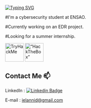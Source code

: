 [![Typing SVG](https://readme-typing-svg.herokuapp.com?font=Hack&color=%2315b0cf&lines=Hey+there!+I'm+Ily455)](https://git.io/typing-svg)

#I'm a cybersecurity student at ENSAO.

#Currently working on an EDR project.

#Looking for a summer internship.

<img src="https://tryhackme-badges.s3.amazonaws.com/ily455.png" alt="TryHackMe" height="60">  <img src="https://www.hackthebox.eu/badge/image/815746" alt= “HackTheBox” height="60">

## Contact Me 📫
LinkedIn :
[![Linkedin Badge](https://img.shields.io/twitter/url?color=lightblue&label=Ilyass%20Elannid&logo=linkedin&logoColor=lightblue&style=for-the-badge&url=https%3A%2F%2Fwww.linkedin.com%2Fin%2Filyass-elannid)](https://www.linkedin.com/in/ilyass-elannid/)

E-mail : ielannid@gmail.com
